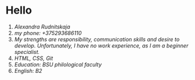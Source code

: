 # **Hello**
1. *Alexandra Rudnitskaja*
2. *my phone: +375293686110*
3. *My strengths are responsibility, communication skills and desire to develop. Unfortunately, I have no work experience, as I am a beginner specialist.*
4. *HTML, CSS, Git*
5. *Education: BSU philological faculty*
6. *English: B2*